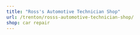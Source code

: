```yaml
---
title: "Ross's Automotive Technician Shop"
url: /trenton/rosss-automotive-technician-shop/
shop: car repair
---
```

